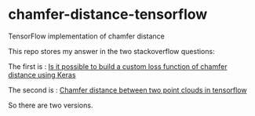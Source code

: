 # chamfer-distance-tensorflow
TensorFlow implementation of chamfer distance

This repo stores my answer in the two stackoverflow questions:

The first is : [Is it possible to build a custom loss function of chamfer distance using Keras](https://stackoverflow.com/questions/54705569/is-it-possible-to-build-a-custom-loss-function-of-chamfer-distance-using-keras/54706262#54706262)

The second is : [Chamfer distance between two point clouds in tensorflow](https://stackoverflow.com/questions/47060685/chamfer-distance-between-two-point-clouds-in-tensorflow/54767428#54767428)

So there are two versions.
